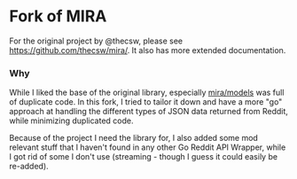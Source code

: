 # Fork of MIRA

For the original project by @thecsw, please see https://github.com/thecsw/mira/. It also has more extended documentation.

### Why

While I liked the base of the original library, especially [mira/models](https://github.com/thecsw/mira/models) was full of duplicate code. In this fork, I tried to tailor it down and have a more "go" approach at handling the different types of JSON data returned from Reddit, while minimizing duplicated code.

Because of the project I need the library for, I also added some mod relevant stuff that I haven't found in any other Go Reddit API Wrapper, while I got rid of some I don't use (streaming - though I guess it could easily be re-added).

